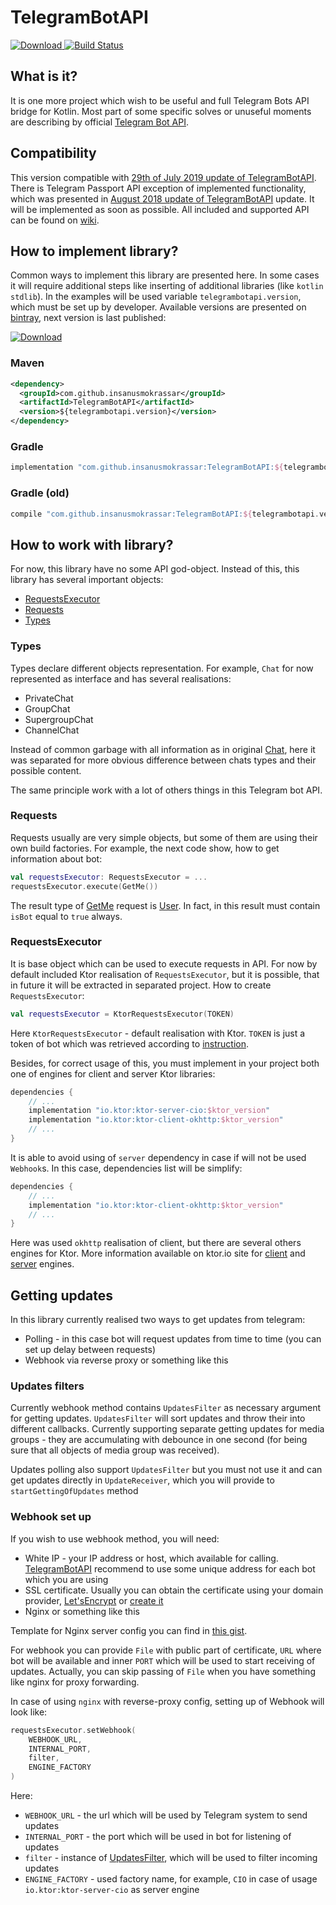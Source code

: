 # TelegramBotAPI

[![Download](https://api.bintray.com/packages/insanusmokrassar/StandardRepository/TelegramBotAPI/images/download.svg) ](https://bintray.com/insanusmokrassar/StandardRepository/TelegramBotAPI/_latestVersion)
[![Build Status](https://jenkins.insanusmokrassar.space/buildStatus/icon?job=TelegramBotAPI_master__publishing)](https://jenkins.insanusmokrassar.space/job/TelegramBotAPI_master__publishing/)

## What is it?

It is one more project which wish to be useful and full Telegram Bots API bridge for Kotlin. Most part of some specific
solves or unuseful moments are describing by official [Telegram Bot API](https://core.telegram.org/bots/api).

## Compatibility

This version compatible with [29th of July 2019 update of TelegramBotAPI](https://core.telegram.org/bots/api#july-29-2019).
There is Telegram Passport API exception of implemented functionality, which was presented in
[August 2018 update of TelegramBotAPI](https://core.telegram.org/bots/api#august-27-2018) update. It will be implemented
as soon as possible. All included and supported API can be found on
[wiki](https://github.com/InsanusMokrassar/TelegramBotAPI/wiki/Included-API).

## How to implement library?

Common ways to implement this library are presented here. In some cases it will require additional steps
like inserting of additional libraries (like `kotlin stdlib`). In the examples will be used variable
`telegrambotapi.version`, which must be set up by developer. Available versions are presented on
[bintray](https://bintray.com/insanusmokrassar/StandardRepository/TelegramBotAPI), next version is last published:

[![Download](https://api.bintray.com/packages/insanusmokrassar/StandardRepository/TelegramBotAPI/images/download.svg) ](https://bintray.com/insanusmokrassar/StandardRepository/TelegramBotAPI/_latestVersion)

### Maven

```xml
<dependency>
  <groupId>com.github.insanusmokrassar</groupId>
  <artifactId>TelegramBotAPI</artifactId>
  <version>${telegrambotapi.version}</version>
</dependency>
```

### Gradle

```groovy
implementation "com.github.insanusmokrassar:TelegramBotAPI:${telegrambotapi.version}"
```

### Gradle (old)

```groovy
compile "com.github.insanusmokrassar:TelegramBotAPI:${telegrambotapi.version}"
```

## How to work with library?

For now, this library have no some API god-object. Instead of this, this library has several
important objects:

* [RequestsExecutor](src/main/kotlin/com/github/insanusmokrassar/TelegramBotAPI/bot/RequestsExecutor.kt)
* [Requests](src/main/kotlin/com/github/insanusmokrassar/TelegramBotAPI/requests)
* [Types](src/main/kotlin/com/github/insanusmokrassar/TelegramBotAPI/types)

### Types

Types declare different objects representation. For example, `Chat` for now represented as
interface and has several realisations:

* PrivateChat
* GroupChat
* SupergroupChat
* ChannelChat

Instead of common garbage with all information as in original [Chat](https://core.telegram.org/bots/api#chat),
here it was separated for more obvious difference between chats types and their possible content.

The same principle work with a lot of others things in this Telegram bot API. 

### Requests

Requests usually are very simple objects, but some of them are using their own
build factories. For example, the next code show, how to get information about bot:

```kotlin
val requestsExecutor: RequestsExecutor = ...
requestsExecutor.execute(GetMe())
``` 

The result type of [GetMe](src/main/kotlin/com/github/insanusmokrassar/TelegramBotAPI/requests/GetMe) request is
[User](src/main/kotlin/com/github/insanusmokrassar/TelegramBotAPI/types/User). In fact, in this result must contain
`isBot` equal to `true` always.


### RequestsExecutor

It is base object which can be used to execute requests in API. For now by default included Ktor
realisation of `RequestsExecutor`, but it is possible, that in future it will be extracted in separated
project. How to create `RequestsExecutor`:

```kotlin
val requestsExecutor = KtorRequestsExecutor(TOKEN)
```

Here `KtorRequestsExecutor` - default realisation with Ktor. `TOKEN` is just a token of bot which was retrieved
according to [instruction](https://core.telegram.org/bots#3-how-do-i-create-a-bot).

Besides, for correct usage of this, you must implement in your project both one of engines for client and server
Ktor libraries:

```groovy
dependencies {
    // ...
    implementation "io.ktor:ktor-server-cio:$ktor_version"
    implementation "io.ktor:ktor-client-okhttp:$ktor_version"
    // ...
}
```

It is able to avoid using of `server` dependency in case if will not be used `Webhook`s. In this case,
dependencies list will be simplify:

```groovy
dependencies {
    // ...
    implementation "io.ktor:ktor-client-okhttp:$ktor_version"
    // ...
}
```

Here was used `okhttp` realisation of client, but there are several others engines for Ktor. More information
available on ktor.io site for [client](https://ktor.io/clients/http-client/engines.html) and [server](https://ktor.io/quickstart/artifacts.html)
engines.

## Getting updates

In this library currently realised two ways to get updates from telegram:

* Polling - in this case bot will request updates from time to time (you can set up delay between requests)
* Webhook via reverse proxy or something like this

### Updates filters

Currently webhook method contains `UpdatesFilter` as necessary argument for getting updates.
`UpdatesFilter` will sort updates and throw their into different callbacks. Currently supporting
separate getting updates for media groups - they are accumulating with debounce in one second
(for being sure that all objects of media group was received).

Updates polling also support `UpdatesFilter` but you must not use it and can get updates directly
in `UpdateReceiver`, which you will provide to `startGettingOfUpdates` method

### Webhook set up

If you wish to use webhook method, you will need:

* White IP - your IP address or host, which available for calling. [TelegramBotAPI](https://core.telegram.org/bots/api#setwebhook)
recommend to use some unique address for each bot which you are using
* SSL certificate. Usually you can obtain the certificate using your domain provider, [Let'sEncrypt](https://letsencrypt.org/) or [create it](https://core.telegram.org/bots/self-signed)
* Nginx or something like this

Template for Nginx server config you can find in [this gist](https://gist.github.com/InsanusMokrassar/fcc6e09cebd07e46e8f0fdec234750c4#file-nginxssl-conf).

For webhook you can provide `File` with public part of certificate, `URL` where bot will be available and inner `PORT` which
will be used to start receiving of updates. Actually, you can skip passing of `File` when you have something like
nginx for proxy forwarding.

In case of using `nginx` with reverse-proxy config, setting up of Webhook will look like:

```kotlin
requestsExecutor.setWebhook(
    WEBHOOK_URL,
    INTERNAL_PORT,
    filter,
    ENGINE_FACTORY
)
``` 

Here:

* `WEBHOOK_URL` - the url which will be used by Telegram system to send updates
* `INTERNAL_PORT` - the port which will be used in bot for listening of updates
* `filter` - instance of [UpdatesFilter](src/main/kotlin/com/github/insanusmokrassar/TelegramBotAPI/utils/extensions/UpdatesFilter.kt),
which will be used to filter incoming updates
* `ENGINE_FACTORY` - used factory name, for example, `CIO` in case of usage `io.ktor:ktor-server-cio` as server engine

